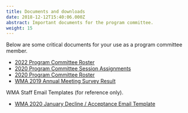 ```yaml
---
title: Documents and downloads
date: 2018-12-12T15:40:06.000Z
abstract: Important documents for the program committee.
weight: 15
---
```

Below are some critical documents for your use as a program committee member.

* [2022 Program Committee Roster](/files/2022-pc-roster.xlsx)
* [2020 Program Committee Session Assignments](/files/wma2020_round1_pc_assignments_final.xlsx)
* [2020 Program Committee Roster](/files/wma2020-pc-roster.xlsx)
* [WMA 2019 Annual Meeting Survey Result](/files/wma2019-survey-results.pdf)

WMA Staff Email Templates (for reference only).

* [WMA 2020 January Decline / Acceptance Email Template](/files/WMA2020Round1Emails.docx)